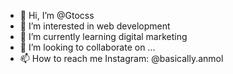 - 👋 Hi, I’m @Gtocss
- 👀 I’m interested in web development
- 🌱 I’m currently learning digital marketing
- 💞️ I’m looking to collaborate on ...
- 📫 How to reach me Instagram: @basically.anmol

<!---
Gtocss/Gtocss is a ✨ special ✨ repository because its `README.md` (this file) appears on your GitHub profile.
You can click the Preview link to take a look at your changes.
--->
